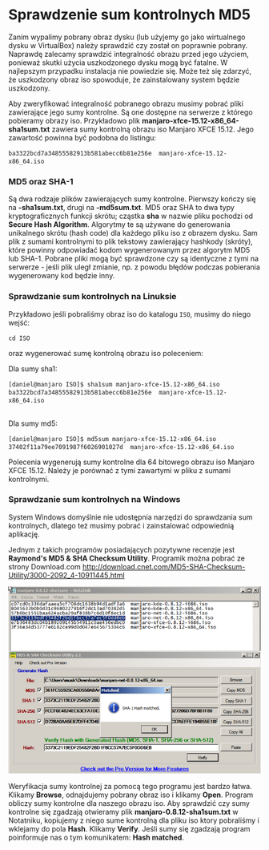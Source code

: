 # Sprawdzenie sum kontrolnych MD5

Zanim wypalimy pobrany obraz dysku (lub użyjemy go jako wirtualnego dysku w VirtualBox) należy sprawdzić czy został on poprawnie pobrany. Naprawdę zalecamy sprawdzić integralność obrazu przed jego użyciem, ponieważ skutki użycia uszkodzonego dysku mogą być fatalne. W najlepszym przypadku instalacja nie powiedzie się. Może też się zdarzyć, że uszkodzony obraz iso spowoduje, że zainstalowany system będzie uszkodzony.

Aby zweryfikować integralność pobranego obrazu musimy pobrać pliki zawierające jego sumy kontrolne. Są one dostępne na serwerze z którego pobieramy obrazy iso. Przykładowo plik **manjaro-xfce-15.12-x86_64-sha1sum.txt** zawiera sumy kontrolną obrazu iso Manjaro XFCE 15.12. Jego zawartość powinna być podobna do listingu:

```
ba3322bcd7a34855582913b581abecc6b81e256e  manjaro-xfce-15.12-x86_64.iso
```

### MD5 oraz SHA-1
Są dwa rodzaje plików zawierających sumy kontrolne. Pierwszy kończy się na **-sha1sum.txt**, drugi na **-md5sum.txt**. MD5 oraz SHA to dwa typy kryptograficznych funkcji skrótu; cząstka **sha** w nazwie pliku pochodzi od **Secure Hash Algorithm**. Algorytmy te są używane do generowania unikalnego skrótu (hash code) dla każdego pliku iso z obrazem dysku. Sam plik z sumami kontrolnymi to plik tekstowy zawierający hashkody (skróty), które powinny odpowiadać kodom wygenerowanym przez algorytm MD5 lub SHA-1. Pobrane pliki mogą być sprawdzone czy są identyczne z tymi na serwerze - jeśli plik uległ zmianie, np. z powodu błędów podczas pobierania wygenerowany kod będzie inny.

### Sprawdzanie sum kontrolnych na Linuksie

Przykładowo jeśli pobraliśmy obraz iso do katalogu `ISO`, musimy do niego wejść:

```
cd ISO
```
oraz wygenerować sumę kontrolną obrazu iso poleceniem:

Dla sumy sha1:

```
[daniel@manjaro ISO]$ sha1sum manjaro-xfce-15.12-x86_64.iso
ba3322bcd7a34855582913b581abecc6b81e256e  manjaro-xfce-15.12-x86_64.iso


```
Dla sumy md5:

```
[daniel@manjaro ISO]$ md5sum manjaro-xfce-15.12-x86_64.iso
37402f11a79ee7091987f6026901027d  manjaro-xfce-15.12-x86_64.iso

```

Polecenia wygenerują sumy kontrolne dla 64 bitowego obrazu iso Manjaro XFCE 15.12. Należy je porównać z tymi zawartymi w pliku z sumami kontrolnymi.

### Sprawdzanie sum kontrolnych na Windows

System Windows domyślnie nie udostępnia narzędzi do sprawdzania sum kontrolnych, dlatego też musimy pobrać i zainstalować odpowiednią aplikację.

Jednym z takich programów posiadających pozytywne recenzje jest **Raymond's MD5 & SHA Checksum Utility**. Programik można pobrać ze strony Download.com http://download.cnet.com/MD5-SHA-Checksum-Utility/3000-2092_4-10911445.html

![Dupa](../images/win_checksum.png)

Weryfikacja sumy kontrolnej za pomocą tego programu jest bardzo łatwa. Klikamy **Browse**, odnajdujemy pobrany obraz iso i klikamy **Open**. Program obliczy sumy kontrolne dla naszego obrazu iso. Aby sprawdzić czy sumy kontrolne się zgadzają otwieramy plik **manjaro-0.8.12-sha1sum.txt** w Notatniku, kopiujemy z niego sume kontrolną dla pliku iso ktory pobraliśmy i wklejamy do pola **Hash**. Klikamy **Verify**. Jeśli sumy się zgadzają program poinformuje nas o tym komunikatem: **Hash matched**.
